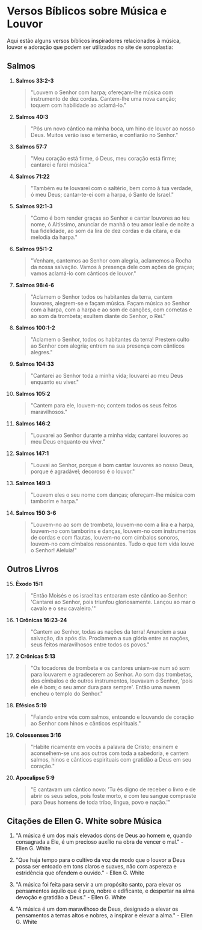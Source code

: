 # Versos Bíblicos sobre Música e Louvor

Aqui estão alguns versos bíblicos inspiradores relacionados à música, louvor e adoração que podem ser utilizados no site de sonoplastia:

## Salmos

1. **Salmos 33:2-3**
   > "Louvem o Senhor com harpa; ofereçam-lhe música com instrumento de dez cordas. Cantem-lhe uma nova canção; toquem com habilidade ao aclamá-lo."

2. **Salmos 40:3**
   > "Pôs um novo cântico na minha boca, um hino de louvor ao nosso Deus. Muitos verão isso e temerão, e confiarão no Senhor."

3. **Salmos 57:7**
   > "Meu coração está firme, ó Deus, meu coração está firme; cantarei e farei música."

4. **Salmos 71:22**
   > "Também eu te louvarei com o saltério, bem como à tua verdade, ó meu Deus; cantar-te-ei com a harpa, ó Santo de Israel."

5. **Salmos 92:1-3**
   > "Como é bom render graças ao Senhor e cantar louvores ao teu nome, ó Altíssimo, anunciar de manhã o teu amor leal e de noite a tua fidelidade, ao som da lira de dez cordas e da cítara, e da melodia da harpa."

6. **Salmos 95:1-2**
   > "Venham, cantemos ao Senhor com alegria, aclamemos a Rocha da nossa salvação. Vamos à presença dele com ações de graças; vamos aclamá-lo com cânticos de louvor."

7. **Salmos 98:4-6**
   > "Aclamem o Senhor todos os habitantes da terra, cantem louvores, alegrem-se e façam música. Façam música ao Senhor com a harpa, com a harpa e ao som de canções, com cornetas e ao som da trombeta; exultem diante do Senhor, o Rei."

8. **Salmos 100:1-2**
   > "Aclamem o Senhor, todos os habitantes da terra! Prestem culto ao Senhor com alegria; entrem na sua presença com cânticos alegres."

9. **Salmos 104:33**
   > "Cantarei ao Senhor toda a minha vida; louvarei ao meu Deus enquanto eu viver."

10. **Salmos 105:2**
    > "Cantem para ele, louvem-no; contem todos os seus feitos maravilhosos."

11. **Salmos 146:2**
    > "Louvarei ao Senhor durante a minha vida; cantarei louvores ao meu Deus enquanto eu viver."

12. **Salmos 147:1**
    > "Louvai ao Senhor, porque é bom cantar louvores ao nosso Deus, porque é agradável; decoroso é o louvor."

13. **Salmos 149:3**
    > "Louvem eles o seu nome com danças; ofereçam-lhe música com tamborim e harpa."

14. **Salmos 150:3-6**
    > "Louvem-no ao som de trombeta, louvem-no com a lira e a harpa, louvem-no com tamborins e danças, louvem-no com instrumentos de cordas e com flautas, louvem-no com címbalos sonoros, louvem-no com címbalos ressonantes. Tudo o que tem vida louve o Senhor! Aleluia!"

## Outros Livros

15. **Êxodo 15:1**
    > "Então Moisés e os israelitas entoaram este cântico ao Senhor: 'Cantarei ao Senhor, pois triunfou gloriosamente. Lançou ao mar o cavalo e o seu cavaleiro.'"

16. **1 Crônicas 16:23-24**
    > "Cantem ao Senhor, todas as nações da terra! Anunciem a sua salvação, dia após dia. Proclamem a sua glória entre as nações, seus feitos maravilhosos entre todos os povos."

17. **2 Crônicas 5:13**
    > "Os tocadores de trombeta e os cantores uniam-se num só som para louvarem e agradecerem ao Senhor. Ao som das trombetas, dos címbalos e de outros instrumentos, louvavam o Senhor, 'pois ele é bom; o seu amor dura para sempre'. Então uma nuvem encheu o templo do Senhor."

18. **Efésios 5:19**
    > "Falando entre vós com salmos, entoando e louvando de coração ao Senhor com hinos e cânticos espirituais."

19. **Colossenses 3:16**
    > "Habite ricamente em vocês a palavra de Cristo; ensinem e aconselhem-se uns aos outros com toda a sabedoria, e cantem salmos, hinos e cânticos espirituais com gratidão a Deus em seu coração."

20. **Apocalipse 5:9**
    > "E cantavam um cântico novo: 'Tu és digno de receber o livro e de abrir os seus selos, pois foste morto, e com teu sangue compraste para Deus homens de toda tribo, língua, povo e nação.'"

## Citações de Ellen G. White sobre Música

1. "A música é um dos mais elevados dons de Deus ao homem e, quando consagrada a Ele, é um precioso auxílio na obra de vencer o mal." - Ellen G. White

2. "Que haja tempo para o cultivo da voz de modo que o louvor a Deus possa ser entoado em tons claros e suaves, não com aspereza e estridência que ofendem o ouvido." - Ellen G. White

3. "A música foi feita para servir a um propósito santo, para elevar os pensamentos àquilo que é puro, nobre e edificante, e despertar na alma devoção e gratidão a Deus." - Ellen G. White

4. "A música é um dom maravilhoso de Deus, designado a elevar os pensamentos a temas altos e nobres, a inspirar e elevar a alma." - Ellen G. White

